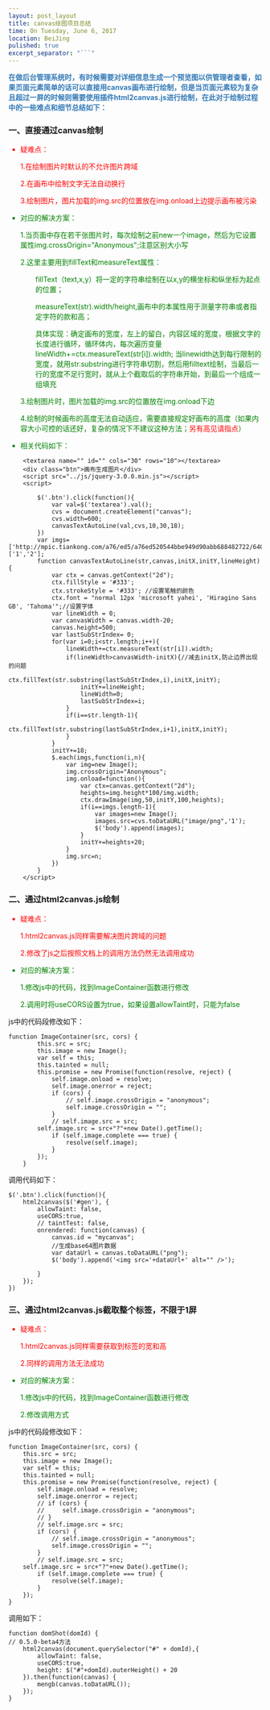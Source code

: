 ```yaml
---
layout: post_layout
title: canvas绘图项目总结
time: On Tuesday, June 6, 2017
location: BeiJing
pulished: true
excerpt_separator: "```"
---
```

<div style="word-spacing: 10px;color: #337ab7;font-weight: bold">在做后台管理系统时，有时候需要对详细信息生成一个预览图以供管理者查看，如果页面元素简单的话可以直接用canvas画布进行绘制，但是当页面元素较为复杂且超过一屏的时候则需要使用插件html2canvas.js进行绘制，在此对于绘制过程中的一些难点和细节总结如下：</div>
<h3>一、直接通过canvas绘制</h3>
<ul>
    <li style="color:red">疑难点：
        <p>1.在绘制图片时默认的不允许图片跨域</p>
        <p>2.在画布中绘制文字无法自动换行</p>
        <p>3.绘制图片，图片加载的img.src的位置放在img.onload上边提示画布被污染</p>
    </li>
    <li style="color:green">对应的解决方案：
        <p>1.当页面中存在若干张图片时，每次绘制之前new一个image，然后为它设置属性img.crossOrigin="Anonymous";注意区别大小写</p>
        <div>2.这里主要用到fillText和measureText属性：
            <p style="padding-left:30px">fillText（text,x,y）将一定的字符串绘制在以x,y的横坐标和纵坐标为起点的位置；</p>
            <p style="padding-left:30px">measureText(str).width/height,画布中的本属性用于测量字符串或者指定字符的款和高；</p>
            <p style="padding-left:30px">具体实现：确定画布的宽度，左上的留白，内容区域的宽度，根据文字的长度进行循环，循环体内，每次遍历变量lineWidth+=ctx.measureText(str[i]).width; 当linewidth达到每行限制的宽度，就用str.substring进行字符串切割，然后用filltext绘制，当最后一行的宽度不足行宽时，就从上个截取后的字符串开始，到最后一个组成一组填充</p>
        </div>
        <p>3.绘制图片时，图片加载的img.src的位置放在img.onload下边</p>
        <p>4.绘制的时候画布的高度无法自动适应，需要直接规定好画布的高度（如果内容大小可控的话还好，复杂的情况下不建议这种方法；<span style="color: red">另有高见请指点</span>）</p>
        </div>
    </li>
    <li style="color:green">相关代码如下：</li> 
</ul>

```
    <textarea name="" id="" cols="30" rows="10"></textarea>
    <div class="btn">画布生成图片</div>
    <script src="../js/jquery-3.0.0.min.js"></script>
    <script>  
    
        $('.btn').click(function(){
            var val=$('textarea').val();
            cvs = document.createElement("canvas");
            cvs.width=600;
            canvasTextAutoLine(val,cvs,10,30,18);
        })
        var imgs=['http://mpic.tiankong.com/a76/ed5/a76ed520544bbe949d90abb688482722/640.jpg','7.png','4.jpg'],data=['1','2'];
        function canvasTextAutoLine(str,canvas,initX,initY,lineHeight){
            var ctx = canvas.getContext("2d"); 
            ctx.fillStyle = '#333';
            ctx.strokeStyle = '#333'; //设置笔触的颜色
            ctx.font = "normal 12px 'microsoft yahei', 'Hiragino Sans GB', 'Tahoma'";//设置字体
            var lineWidth = 0;
            var canvasWidth = canvas.width-20; 
            canvas.height=500;
            var lastSubStrIndex= 0; 
            for(var i=0;i<str.length;i++){ 
                lineWidth+=ctx.measureText(str[i]).width; 
                if(lineWidth>canvasWidth-initX){//减去initX,防止边界出现的问题
                    ctx.fillText(str.substring(lastSubStrIndex,i),initX,initY);
                    initY+=lineHeight;
                    lineWidth=0;
                    lastSubStrIndex=i;
                } 
                if(i==str.length-1){
                    ctx.fillText(str.substring(lastSubStrIndex,i+1),initX,initY);
                }
            }
            initY+=18;
            $.each(imgs,function(i,n){
                var img=new Image();
                img.crossOrigin="Anonymous";
                img.onload=function(){
                    var ctx=canvas.getContext("2d");
                    heights=img.height*100/img.width;
                    ctx.drawImage(img,50,initY,100,heights);
                    if(i==imgs.length-1){
                        var images=new Image();
                        images.src=cvs.toDataURL("image/png",'1');
                        $('body').append(images);
                    }
                    initY+=heights+20;
                }
                img.src=n;
            })
        }
    </script>  
```
 <h3>二、通过html2canvas.js绘制</h3>
 <ul>
    <li style="color:red">疑难点：
        <p>1.html2canvas.js同样需要解决图片跨域的问题</p>
        <p>2.修改了js之后按照文档上的调用方法仍然无法调用成功</p>
    </li>
    <li style="color:green">对应的解决方案：
        <p>1.修改js中的代码，找到ImageContainer函数进行修改</p>
        <p>2.调用时将useCORS设置为true，如果设置allowTaint时，只能为false</p>
    </li>
</ul>

js中的代码段修改如下：
```
function ImageContainer(src, cors) {
        this.src = src;
        this.image = new Image();
        var self = this;
        this.tainted = null;
        this.promise = new Promise(function(resolve, reject) {
            self.image.onload = resolve;
            self.image.onerror = reject;
            if (cors) {
                // self.image.crossOrigin = "anonymous";
                self.image.crossOrigin = "";
            }
            // self.image.src = src;
        self.image.src = src+"?"+new Date().getTime();
            if (self.image.complete === true) {
                resolve(self.image);
            }
        });
    } 
```  
调用代码如下：
```
$('.btn').click(function(){
    html2canvas($('#gen'), {
        allowTaint: false,
        useCORS:true,
        // taintTest: false,
        onrendered: function(canvas) {
            canvas.id = "mycanvas";
            //生成base64图片数据
            var dataUrl = canvas.toDataURL("png");
            $('body').append('<img src='+dataUrl+' alt="" />');
           
        }
    });
})
```
<h3>三、通过html2canvas.js截取整个标签，不限于1屏</h3>
 <ul>
    <li style="color:red">疑难点：
        <p>1.html2canvas.js同样需要获取到标签的宽和高</p>
        <p>2.同样的调用方法无法成功</p>
    </li>
    <li style="color:green">对应的解决方案：
        <p>1.修改js中的代码，找到ImageContainer函数进行修改</p>
        <p>2.修改调用方式</p>
    </li>
</ul>

js中的代码段修改如下：

```
function ImageContainer(src, cors) {
    this.src = src;
    this.image = new Image();
    var self = this;
    this.tainted = null;
    this.promise = new Promise(function(resolve, reject) {
        self.image.onload = resolve;
        self.image.onerror = reject;
        // if (cors) {
        //     self.image.crossOrigin = "anonymous";
        // }
        // self.image.src = src;
        if (cors) {
            // self.image.crossOrigin = "anonymous";
            self.image.crossOrigin = "";
        }
        // self.image.src = src;
    self.image.src = src+"?"+new Date().getTime();
        if (self.image.complete === true) {
            resolve(self.image);
        }
    });
}
```
调用如下：

```
function domShot(domId) {
// 0.5.0-beta4方法
    html2canvas(document.querySelector("#" + domId),{
        allowTaint: false,
        useCORS:true,
        height: $("#"+domId).outerHeight() + 20
    }).then(function(canvas) {
        mengb(canvas.toDataURL());
    });
}         
```



    

            
        
